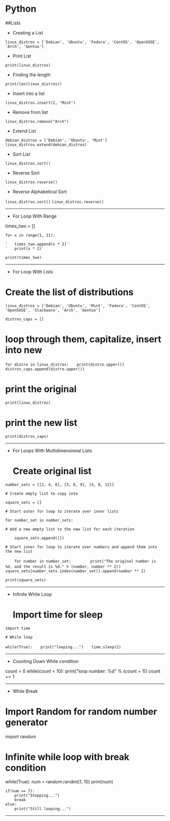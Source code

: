 # Python

##Lists

- Creating a List

`linux_distros = ['Debian', 'Ubuntu', 'Fedora', 'CentOS', 'OpenSUSE', 'Arch', 'Gentoo']`

- Print List

`print(linux_distros)`

- Finding the length

`print(len(linux_distros))`

- Insert into a list

`linux_distros.insert(2, "Mint")`

- Remove from list

`linux_distros.remove("Arch")`

- Extend List

`debian_distros = ['Debian', 'Ubuntu', 'Mint']`
`linux_distros.extend(debian_distros)`

- Sort List

`linux_distros.sort()`

- Reverse Sort

`linux_distros.reverse()`

- Reverse Alphabetical Sort

`linux_distros.sort()`
`linux_distros.reverse()`

---

- For Loop With Range

times_two = []

`for x in range(1, 11):` 

	`	times_two.append(x * 2)` 
	`	print(x * 2)` 

`print(times_two)` 

---

- For Loop With Lists

# Create the list of distributions
`linux_distros = ['Debian', 'Ubuntu', 'Mint', 'Fedora', 'CentOS', 'OpenSUSE', 'Slackware', 'Arch', 'Gentoo']`

`distros_caps = []`

# loop through them, capitalize, insert into new
`for distro in linux_distros:`
`	print(distro.upper())`
`	distros_caps.append(distro.upper())`

# print the original
`print(linux_distros)`
# print the new list
`print(distros_caps)`

---

- For Loops With Multidimensional Lists

	# Create original list

`number_sets = [[2, 4, 6], [3, 6, 9], [4, 8, 12]]`

	# Create empty list to copy into

`square_sets = []`

	# Start outer for loop to iterate over inner lists

`for number_set in number_sets:`

	# Add a new empty list to the new list for each iteration

`    square_sets.append([])`

	# Start inner for loop to iterate over numbers and append them into the new list

`    for number in number_set:`
`        print("The original number is %d, and the result is %d." % (number, number ** 2))`
`        square_sets[number_sets.index(number_set)].append(number ** 2)`

`print(square_sets)`

---

- Infinite While Loop

	# Import time for sleep

`import time`

	# While loop

`while(True):`
`	print("looping...")`
`	time.sleep(2)`

---

- Counting Down While condition

count = 0
while(count < 10):
	print("loop number: %d" % (count + 1))
	count += 1

---

- While Break

# Import Random for random number generator
import random

# Infinite while loop with break condition
while(True):
	num = random.randint(1, 10)
	print(num)
	
	if(num == 7):
		print("Stopping...")
		break
	else:
		print("Still looping...")

---
